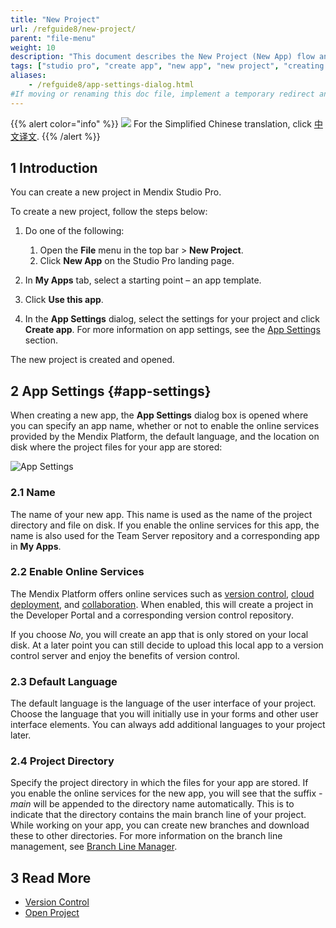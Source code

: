 ```yaml
---
title: "New Project"
url: /refguide8/new-project/
parent: "file-menu"
weight: 10
description: "This document describes the New Project (New App) flow and the App Settings dialog box."
tags: ["studio pro", "create app", "new app", "new project", "creating new app"]
aliases:
    - /refguide8/app-settings-dialog.html
#If moving or renaming this doc file, implement a temporary redirect and let the respective team know they should update the URL in the product. See Mapping to Products for more details.
---
```


{{% alert color="info" %}}
<img src="attachments/chinese-translation/china.png" style="display: inline-block; margin: 0" /> For the Simplified Chinese translation, click [中文译文](https://cdn.mendix.tencent-cloud.com/documentation/refguide8/new-project.pdf).
{{% /alert %}}

## 1 Introduction

You can create a new project in Mendix Studio Pro. 

To create a new project, follow the steps below:

1. Do one of the following:
   1. Open the **File** menu in the top bar > **New Project**.
   2. Click **New App** on the Studio Pro landing page.
   
2. In **My Apps** tab, select a starting point – an app template. 

3.  Click **Use this app**.
4. In the **App Settings** dialog, select the settings for your project and click **Create app**. For more information on app settings, see the [App Settings](#app-settings) section. 

The new project is created and opened. 

## 2 App Settings {#app-settings}

When creating a new app, the **App Settings** dialog box is opened where you can specify an app name, whether or not to enable the online services provided by the Mendix Platform, the default language, and the location on disk where the project files for your app are stored:

![App Settings](/attachments/refguide8/modeling/menus/file-menu/new-project/app-settings-dialog.png)

### 2.1 Name

The name of your new app. This name is used as the name of the project directory and file on disk. If you enable the online services for this app, the name is also used for the Team Server repository and a corresponding app in **My Apps**.

### 2.2 Enable Online Services

The Mendix Platform offers online services such as [version control](/refguide8/version-control/), [cloud deployment](/developerportal/deploy/), and [collaboration](/refguide8/collaborative-development/). When enabled, this will create a project in the Developer Portal and a corresponding version control repository.

If you choose *No*, you will create an app that is only stored on your local disk. At a later point you can still decide to upload this local app to a version control server and enjoy the benefits of version control.

### 2.3 Default Language

The default language is the language of the user interface of your project. Choose the language that you will initially use in your forms and other user interface elements. You can always add additional languages to your project later.

### 2.4 Project Directory

Specify the project directory in which the files for your app are stored. If you enable the online services for the new app, you will see that the suffix *-main* will be appended to the directory name automatically. This is to indicate that the directory contains the main branch line of your project. While working on your app, you can create new branches and download these to other directories. For more information on the branch line management, see [Branch Line Manager](/refguide8/branch-line-manager-dialog/).

## 3 Read More

* [Version Control](/refguide8/version-control/)
* [Open Project](/refguide8/open-app-dialog/)